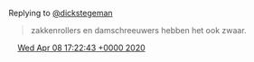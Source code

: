 Replying to [@dickstegeman](https://twitter.com/dickstegeman/status/1247779734273970176)

> zakkenrollers en damschreeuwers hebben het ook zwaar\.

<img src="../../media/tweet.ico" width="12" /> [Wed Apr 08 17:22:43 +0000 2020](https://twitter.com/DromerDenker/status/1247937933329551363)